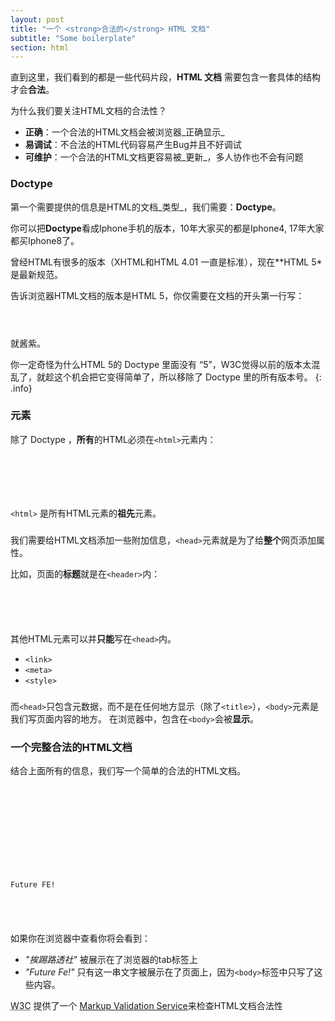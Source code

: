 ```yaml
---
layout: post
title: "一个 <strong>合法的</strong> HTML 文档"
subtitle: "Some boilerplate"
section: html
---
```


直到这里，我们看到的都是一些代码片段，**HTML 文档** 需要包含一套具体的结构才会**合法**。

为什么我们要关注HTML文档的合法性？

* **正确**：一个合法的HTML文档会被浏览器_正确显示_
* **易调试**：不合法的HTML代码容易产生Bug并且不好调试
* **可维护**：一个合法的HTML文档更容易被_更新_，多人协作也不会有问题

### Doctype


第一个需要提供的信息是HTML的文档_类型_，我们需要：**Doctype**。


你可以把**Doctype**看成Iphone手机的版本，10年大家买的都是Iphone4, 17年大家都买Iphone8了。


曾经HTML有很多的版本（XHTML和HTML 4.01 一直是标准），现在**HTML 5*是最新规范。



告诉浏览器HTML文档的版本是HTML 5，你仅需要在文档的开头第一行写：

<code>
<!DOCTYPE html>
</code>


就酱紫。


你一定奇怪为什么HTML 5的 Doctype 里面没有 “5”，W3C觉得以前的版本太混乱了，就趁这个机会把它变得简单了，所以移除了 Doctype 里的所有版本号。
{: .info}

### <html> 元素


除了 Doctype ，**所有**的HTML必须在`<html>`元素内：

<code>
<!DOCTYPE html>
<html>
  <!-- The rest of your HTML code is here -->
</html>
</code>


`<html>` 是所有HTML元素的**祖先**元素。

### <head>


我们需要给HTML文档添加一些附加信息，`<head>`元素就是为了给**整个**网页添加属性。



比如，页面的**标题**就是在`<header>`内：


<code>
<head>
  <title>My fabulous blog</title>
</head>
</code>


其他HTML元素可以并**只能**写在`<head>`内。

* `<link>`
* `<meta>`
* `<style>`

### <body>


而`<head>`只包含元数据，而不是在任何地方显示（除了`<title>`），`<body>`元素是我们写页面内容的地方。 在浏览器中，包含在`<body>`会被**显示**。


### 一个完整合法的HTML文档


结合上面所有的信息，我们写一个简单的合法的HTML文档。

<code>
<!DOCTYPE html>
<html>
  <head>
    <meta charset="utf-8">
    <title>挨踢路透社</title>
    <meta name="description" content="挨踢路透社 Future FE!">
  </head>
  <body>
    <p>Future FE!</p>
  </body>
</html>
</code>

如果你在浏览器中查看你将会看到：

* _"挨踢路透社"_ 被展示在了浏览器的tab标签上
* _"Future Fe!"_ 只有这一串文字被展示在了页面上，因为`<body>`标签中只写了这些内容。


<p> <abbr title="World Wide Web Consortium">W3C</abbr> 提供了一个 <a href="http://validator.w3.org/#validate_by_input">Markup Validation Service</a>来检查HTML文档合法性</p>